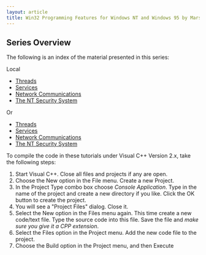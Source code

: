 ```yaml
---
layout: article
title: Win32 Programming Features for Windows NT and Windows 95 by Marshall Brain
---
```


## Series Overview

The following is an index of the material presented in this series:

Local

- [Threads](win32_1.html)
- [Services](win32_2.html)
- [Network Communications](win32_3.html)
- [The NT Security System](win32_4.html)

Or

- [Threads](http://devcentral.iftech.com/learning/tutorials/mfc-win32/nt/2.asp)
- [Services](http://devcentral.iftech.com/learning/tutorials/mfc-win32/nt/3.asp)
- [Network Communications](http://devcentral.iftech.com/learning/tutorials/mfc-win32/nt/4.asp)
- [The NT Security System](http://devcentral.iftech.com/learning/tutorials/mfc-win32/nt/5.asp)

To compile the code in these tutorials under Visual C++ Version 2.x,
take the following steps:

1. Start Visual C++. Close all files and projects if any are open.
2. Choose the New option in the File menu. Create a new Project.
3. In the Project Type combo box choose *Console Application*. Type in
   the name of the project and create a new directory if you like.
   Click the OK button to create the project.
4. You will see a \"Project Files\" dialog. Close it.
5. Select the New option in the Files menu again. This time create a
   new code/text file. Type the source code into this file. Save the
   file and *make sure you give it a CPP extension*.
6. Select the Files option in the Project menu. Add the new code file
   to the project.
7. Choose the Build option in the Project menu, and then Execute
